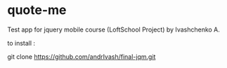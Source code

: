 # quote-me
Test app for jquery mobile course (LoftSchool Project) by Ivashchenko A.

to install :

git clone https://github.com/andrIvash/final-jqm.git

